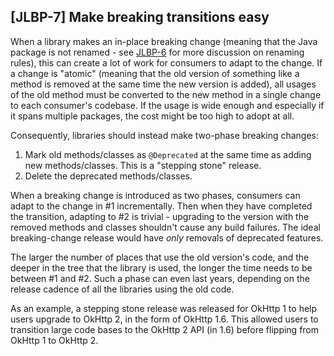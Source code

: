 [JLBP-7] Make breaking transitions easy
---------------------------------------

When a library makes an in-place breaking change (meaning that the
Java package is not renamed - see [JLBP-6](JLBP-6.md) for more
discussion on renaming rules), this can create a lot of work for
consumers to adapt to the change. If a change is "atomic" (meaning
that the old version of something like a method is removed at the same
time the new version is added), all usages of the old method must be
converted to the new method in a single change to each consumer's
codebase. If the usage is wide enough and especially if it spans
multiple packages, the cost might be too high to adopt at all.

Consequently, libraries should instead make two-phase breaking
changes:

1. Mark old methods/classes as `@Deprecated` at the same time as
adding new methods/classes. This is a "stepping stone" release.
2.  Delete the deprecated methods/classes.

When a breaking change is introduced as two phases, consumers can
adapt to the change in #1 incrementally. Then when they have completed
the transition, adapting to #2 is trivial - upgrading to the version
with the removed methods and classes shouldn't cause any build
failures. The ideal breaking-change release would have *only* removals
of deprecated features.

The larger the number of places that use the old version's code, and
the deeper in the tree that the library is used, the longer the time
needs to be between #1 and #2. Such a phase can even last years,
depending on the release cadence of all the libraries using the old
code.

As an example, a stepping stone release was released for OkHttp 1 to
help users upgrade to OkHttp 2, in the form of OkHttp 1.6. This
allowed users to transition large code bases to the OkHttp 2 API (in
1.6) before flipping from OkHttp 1 to OkHttp 2.
